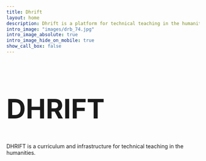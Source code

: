 ```yaml
---
title: Dhrift
layout: home
description: Dhrift is a platform for technical teaching in the humanities
intro_image: "images/drb_74.jpg"
intro_image_absolute: true
intro_image_hide_on_mobile: true
show_call_box: false
---
```


<h1 style="font-size: 500%;" class="display-1">
	DHRIFT
</h1>

DHRIFT is a curriculum and infrastructure for technical teaching in the humanities.

